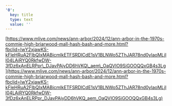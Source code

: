 ```yaml
---
'0':
  key: title
  type: text
  value: ''
---
```

[https://www.mlive.com/news/ann-arbor/2024/12/ann-arbor-in-the-1970s-commie-high-briarwood-mall-hash-bash-and-more.html?fbclid=IwY2xjawKS-kFleHRuA2FlbQIxMABicmlkETFSRDlCdE1sV1BLNWo5ZThJAR78nd0ylaoMLjII04LAiRYQ0RkfwDW-3fDz6xAnELRPpr\_DJavPAjyDD6hVKQ\_aem\_OaQVIO9SiGOOQQxGB4s3Lg](https://www.mlive.com/news/ann-arbor/2024/12/ann-arbor-in-the-1970s-commie-high-briarwood-mall-hash-bash-and-more.html?fbclid=IwY2xjawKS-kFleHRuA2FlbQIxMABicmlkETFSRDlCdE1sV1BLNWo5ZThJAR78nd0ylaoMLjII04LAiRYQ0RkfwDW-3fDz6xAnELRPpr_DJavPAjyDD6hVKQ_aem_OaQVIO9SiGOOQQxGB4s3Lg)
